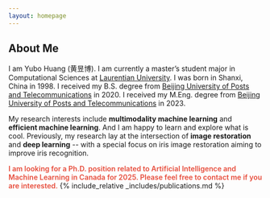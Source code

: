 ```yaml
---
layout: homepage
---
```


## About Me

I am Yubo Huang (黄昱博). I am currently a master’s student major in Computational Sciences at [Laurentian University](https://laurentian.ca/). I was born in Shanxi, China in 1998. I received my B.S. degree from [Beijing University of Posts and Telecommunications](https://www.bupt.edu.cn/) in 2020. I received my M.Eng. degree from [Beijing University of Posts and Telecommunications](https://www.bupt.edu.cn/) in 2023.

[//]: # (advised by Prof. [Zhaofeng He]&#40;https://scholar.google.ca/citations?user=JUz2KfAAAAAJ&hl=en&oi=sra&#41;, Prof. [Peipei Li]&#40;https://scholar.google.com/citations?user=A0khpKYAAAAJ&hl=en&#41;, and Prof. [Liuyu Xiang]&#40;https://scholar.google.ca/citations?hl=en&user=Ve82AEsAAAAJ&view_op=list_works&sortby=pubdate&#41;.)

My research interests include **multimodality machine learning** and **efficient machine learning**. And I am happy to learn and explore what is cool. Previously, my research lay at the intersection of **image restoration** and **deep learning** -- with a special focus on iris image restoration aiming to improve iris recognition.

<strong style="color:#e74d3c; font-weight:600"><strong style="color:#e74d3c; font-weight:600"> I am looking for a Ph.D. position related to Artificial Intelligence and Machine Learning in Canada for 2025. Please feel free to contact me if you are interested.</strong></strong>
{% include_relative _includes/publications.md %}

<!-- {% include_relative _includes/services.md %} -->
